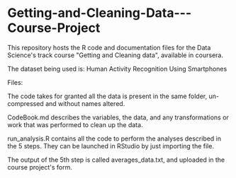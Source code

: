 # Getting-and-Cleaning-Data---Course-Project
This repository hosts the R code and documentation files for the Data Science's track course "Getting and Cleaning data", available in coursera.

The dataset being used is: Human Activity Recognition Using Smartphones

Files:

The code takes for granted all the data is present in the same folder, un-compressed and without names altered.

CodeBook.md describes the variables, the data, and any transformations or work that was performed to clean up the data.

run_analysis.R contains all the code to perform the analyses described in the 5 steps. They can be launched in RStudio by just importing the file.

The output of the 5th step is called averages_data.txt, and uploaded in the course project's form.
